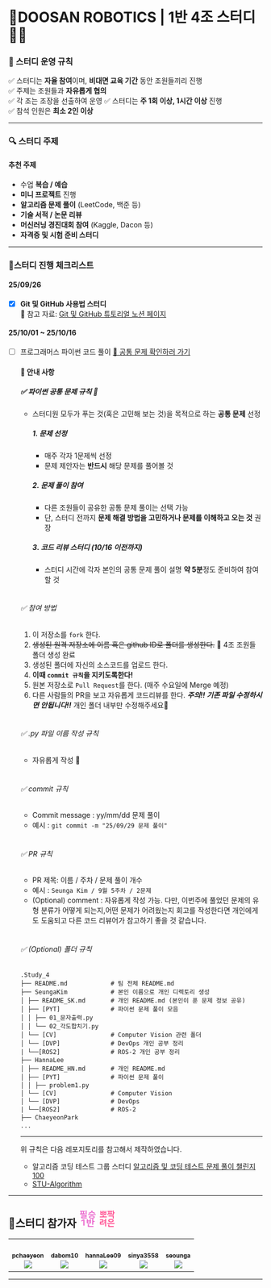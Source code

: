 
# 💯DOOSAN ROBOTICS | 1반 4조 스터디 👩‍💻 


### 🤝 스터디 운영 규칙

✅ 스터디는 **자율 참여**이며, **비대면 교육 기간** 동안 조원들끼리 진행  
✅ 주제는 조원들과 **자유롭게 협의**   
✅ 각 조는 조장을 선출하여 운영 
✅ 스터디는 **주 1회 이상, 1시간 이상** 진행  
✅ 참석 인원은 **최소 2인 이상**  

---

### 🔍 스터디 주제

 ####  추천 주제
- 수업 **복습 / 예습**
- **미니 프로젝트** 진행
- **알고리즘 문제 풀이** (LeetCode, 백준 등)
- **기술 서적 / 논문 리뷰**
- **머신러닝 경진대회 참여** (Kaggle, Dacon 등)
- **자격증 및 시험 준비 스터디**

---

### 🎯스터디 진행 체크리스트

#### 25/09/26
- [x]  **Git 및 GitHub 사용법 스터디**  
📎 참고 자료: [Git 및 GitHub 튜토리얼 노션 페이지](https://www.notion.so/1-Git-27937748289c80a89ffbfa87250d3ee6?source=copy_link)

#### 25/10/01 ~ 25/10/16
- [ ] 프로그래머스 파이썬 코드 풀이
 [📝 공통 문제 확인하러 가기](./problems.md)
     
     #### 🤔 안내 사항

     ##### ✅ 파이썬 공통 문제 규칙 📌
     - 스터디원 모두가 푸는 것(혹은 고민해 보는 것)을 목적으로 하는 **공통 문제** 선정
          ##### 1. 문제 선정
          - 매주 각자 1문제씩 선정
          - 문제 제안자는 **반드시** 해당 문제를 풀어볼 것

          ##### 2️. 문제 풀이 참여
          - 다른 조원들이 공유한 공통 문제 풀이는 선택 가능
          - 단, 스터디 전까지 **문제 해결 방법을 고민하거나 문제를 이해하고 오는 것** 권장

          ##### 3️. 코드 리뷰 스터디 (10/16 이전까지)
          - 스터디 시간에 각자 본인의 공통 문제 풀이 설명 **약 5분**정도 준비하여 참여할 것

     </br>

     ###### ✅ 참여 방법
     1. 이 저장소를 `fork` 한다.
     2. ~~생성된 원격 저장소에 이름 혹은 github ID로 폴더를 생성한다.~~ 📁 4조 조원들 폴더 생성 완료
     3. 생성된 폴더에 자신의 소스코드를 업로드 한다. 
     4. **이때 `commit 규칙`을 지키도록한다!**
     5. 원본 저장소로 `Pull Request`를 한다. (매주 수요일에 Merge 예정)
     6. 다른 사람들의 PR을 보고 자유롭게 코드리뷰를 한다.
     ***주의!! 기존 파일 수정하시면 안됩니다!!*** 개인 폴더 내부만 수정해주세요💚
     </br>

     ###### ✅ .py 파일 이름 작성 규칙
     - 자유롭게 작성 🙂

     </br>

     ###### ✅ commit 규칙
     - Commit message : yy/mm/dd 문제 풀이
     - 예시 : `git commit -m "25/09/29 문제 풀이"`
     

     </br>

     ###### ✅ PR 규칙
     - PR 제목: 이름 / 주차 / 문제 풀이 개수
     - 예시 : `Seunga Kim / 9월 5주차 / 2문제` 
     - (Optional) comment : 자유롭게 작성 가능. 다만, 이번주에 풀었던 문제의 유형 분류가 어떻게 되는지,어떤 문제가 어려웠는지 회고를 작성한다면 개인에게도 도움되고 다른 코드 리뷰어가 참고하기 좋을 것 같습니다.

     </br>

     ###### ✅ (Optional) 폴더 규칙
     ```
     .Study_4
     ├── README.md            # 팀 전체 README.md
     ├── SeungaKim            # 본인 이름으로 개인 디렉토리 생성
     │ ├── README_SK.md       # 개인 README.md (본인이 푼 문제 정보 공유)
     │ ├── [PYT]              # 파이썬 문제 풀이 모음
     │ │ ├── 01_문자출력.py
     │ │ └── 02_각도합치기.py
     │ └── [CV]               # Computer Vision 관련 폴더
     │ └── [DVP]              # DevOps 개인 공부 정리
     | └──[ROS2]              # ROS-2 개인 공부 정리
     ├── HannaLee
     │ ├── README_HN.md       # 개인 README.md
     │ ├── [PYT]              # 파이썬 문제 풀이
     │ │ ├── problem1.py
     │ └── [CV]               # Computer Vision
     │ └── [DVP]              # DevOps
     | └──[ROS2]              # ROS-2
     ├── ChaeyeonPark
     ...
     ```

     ---
     위 규칙은 다음 레포지토리를 참고해서 제작하였습니다. </br>
     - 알고리즘 코딩 테스트 그룹 스터디 [알고리즘 및 코딩 테스트 문제 풀이 챌린지 100](https://github.com/ellynhan/challenge100-codingtest-study)
     - [STU-Algorithm](https://github.com/cjy8922/STU_Algorithm)

     </details>

---


## 📅스터디 참가자 <img src="imgs/image.png" alt="아이콘1" width="35" height="33" /> <img src="imgs/image1.png" alt="아이콘1" width="32" height="33" />
<table><tr>
    <td align="center"><a href="https://github.com/pchaeyeon"><img src="https://avatars.githubusercontent.com/u/190123447?v=4" width="100px;" alt=""/>
   <br /><sub><b>pchaeyeon</b><br><img src="https://us-central1-progress-markdown.cloudfunctions.net/progress/7"/></sub></a><br /></td>

   <td align="center"><a href="https://github.com/dabom10"><img src="https://avatars.githubusercontent.com/u/166046744?v=4" width="100px;" alt=""/>
   <br /><sub><b>dabom10</b><br><img src="https://us-central1-progress-markdown.cloudfunctions.net/progress/7"/></sub></a><br /></td>

   <td align="center"><a href="https://github.com/hannaLee09"><img src="https://avatars.githubusercontent.com/u/234184443?v=4" width="100px;" alt=""/>
   <br /><sub><b>hannaLee09</b><br><img src="https://us-central1-progress-markdown.cloudfunctions.net/progress/0"/></sub></a><br /></td>

   <td align="center"><a href="https://github.com/sinya3558"><img src="https://avatars.githubusercontent.com/u/70243358?v=4?s=100" width="100px;" alt=""/>
   <br /><sub><b>sinya3558</b><br><img src="https://us-central1-progress-markdown.cloudfunctions.net/progress/7"/></sub></a><br /></td>

   <td align="center"><a href="https://github.com/seounga"><img src="https://avatars.githubusercontent.com/u/134727410?v=4" width="100px;" alt=""/>
   <br /><sub><b>seounga</b><br><img src="https://us-central1-progress-markdown.cloudfunctions.net/progress/0"/></sub></a><br /></td>

</tr></table>



---
